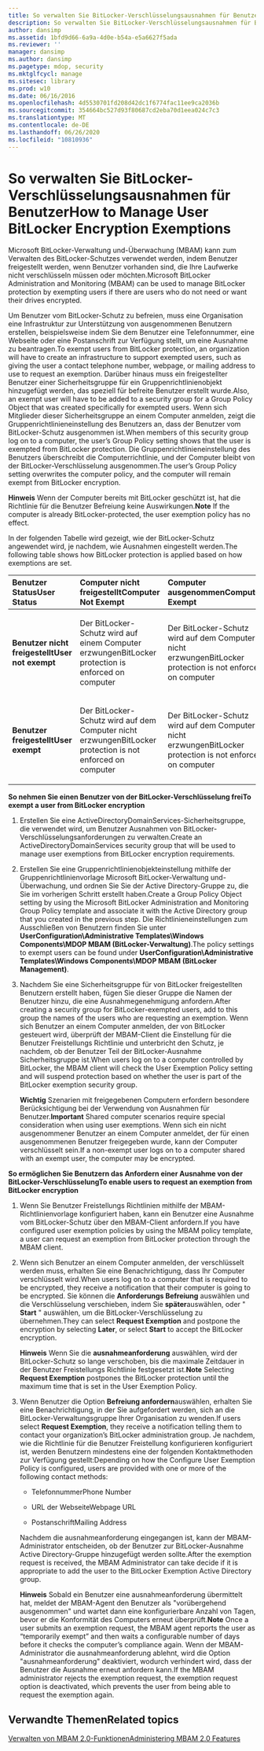 ```yaml
---
title: So verwalten Sie BitLocker-Verschlüsselungsausnahmen für Benutzer
description: So verwalten Sie BitLocker-Verschlüsselungsausnahmen für Benutzer
author: dansimp
ms.assetid: 1bfd9d66-6a9a-4d0e-b54a-e5a6627f5ada
ms.reviewer: ''
manager: dansimp
ms.author: dansimp
ms.pagetype: mdop, security
ms.mktglfcycl: manage
ms.sitesec: library
ms.prod: w10
ms.date: 06/16/2016
ms.openlocfilehash: 4d5530701fd208d42dc1f6774fac11ee9ca2036b
ms.sourcegitcommit: 354664bc527d93f80687cd2eba70d1eea024c7c3
ms.translationtype: MT
ms.contentlocale: de-DE
ms.lasthandoff: 06/26/2020
ms.locfileid: "10810936"
---
```

# <span data-ttu-id="f2c25-103">So verwalten Sie BitLocker-Verschlüsselungsausnahmen für Benutzer</span><span class="sxs-lookup"><span data-stu-id="f2c25-103">How to Manage User BitLocker Encryption Exemptions</span></span>


<span data-ttu-id="f2c25-104">Microsoft BitLocker-Verwaltung und-Überwachung (MBAM) kann zum Verwalten des BitLocker-Schutzes verwendet werden, indem Benutzer freigestellt werden, wenn Benutzer vorhanden sind, die Ihre Laufwerke nicht verschlüsseln müssen oder möchten.</span><span class="sxs-lookup"><span data-stu-id="f2c25-104">Microsoft BitLocker Administration and Monitoring (MBAM) can be used to manage BitLocker protection by exempting users if there are users who do not need or want their drives encrypted.</span></span>

<span data-ttu-id="f2c25-105">Um Benutzer vom BitLocker-Schutz zu befreien, muss eine Organisation eine Infrastruktur zur Unterstützung von ausgenommenen Benutzern erstellen, beispielsweise indem Sie dem Benutzer eine Telefonnummer, eine Webseite oder eine Postanschrift zur Verfügung stellt, um eine Ausnahme zu beantragen.</span><span class="sxs-lookup"><span data-stu-id="f2c25-105">To exempt users from BitLocker protection, an organization will have to create an infrastructure to support exempted users, such as giving the user a contact telephone number, webpage, or mailing address to use to request an exemption.</span></span> <span data-ttu-id="f2c25-106">Darüber hinaus muss ein freigestellter Benutzer einer Sicherheitsgruppe für ein Gruppenrichtlinienobjekt hinzugefügt werden, das speziell für befreite Benutzer erstellt wurde.</span><span class="sxs-lookup"><span data-stu-id="f2c25-106">Also, an exempt user will have to be added to a security group for a Group Policy Object that was created specifically for exempted users.</span></span> <span data-ttu-id="f2c25-107">Wenn sich Mitglieder dieser Sicherheitsgruppe an einem Computer anmelden, zeigt die Gruppenrichtlinieneinstellung des Benutzers an, dass der Benutzer vom BitLocker-Schutz ausgenommen ist.</span><span class="sxs-lookup"><span data-stu-id="f2c25-107">When members of this security group log on to a computer, the user’s Group Policy setting shows that the user is exempted from BitLocker protection.</span></span> <span data-ttu-id="f2c25-108">Die Gruppenrichtlinieneinstellung des Benutzers überschreibt die Computerrichtlinie, und der Computer bleibt von der BitLocker-Verschlüsselung ausgenommen.</span><span class="sxs-lookup"><span data-stu-id="f2c25-108">The user’s Group Policy setting overwrites the computer policy, and the computer will remain exempt from BitLocker encryption.</span></span>

<span data-ttu-id="f2c25-109">**Hinweis**  Wenn der Computer bereits mit BitLocker geschützt ist, hat die Richtlinie für die Benutzer Befreiung keine Auswirkungen.</span><span class="sxs-lookup"><span data-stu-id="f2c25-109">**Note** If the computer is already BitLocker-protected, the user exemption policy has no effect.</span></span>

 

<span data-ttu-id="f2c25-110">In der folgenden Tabelle wird gezeigt, wie der BitLocker-Schutz angewendet wird, je nachdem, wie Ausnahmen eingestellt werden.</span><span class="sxs-lookup"><span data-stu-id="f2c25-110">The following table shows how BitLocker protection is applied based on how exemptions are set.</span></span>

<table>
<colgroup>
<col width="33%" />
<col width="33%" />
<col width="33%" />
</colgroup>
<thead>
<tr class="header">
<th align="left"><span data-ttu-id="f2c25-111">Benutzer Status</span><span class="sxs-lookup"><span data-stu-id="f2c25-111">User Status</span></span></th>
<th align="left"><span data-ttu-id="f2c25-112">Computer nicht freigestellt</span><span class="sxs-lookup"><span data-stu-id="f2c25-112">Computer Not Exempt</span></span></th>
<th align="left"><span data-ttu-id="f2c25-113">Computer ausgenommen</span><span class="sxs-lookup"><span data-stu-id="f2c25-113">Computer Exempt</span></span></th>
</tr>
</thead>
<tbody>
<tr class="odd">
<td align="left"><p><strong><span data-ttu-id="f2c25-114">Benutzer nicht freigestellt</span><span class="sxs-lookup"><span data-stu-id="f2c25-114">User not exempt</span></span></strong></p></td>
<td align="left"><p><span data-ttu-id="f2c25-115">Der BitLocker-Schutz wird auf einem Computer erzwungen</span><span class="sxs-lookup"><span data-stu-id="f2c25-115">BitLocker protection is enforced on computer</span></span></p></td>
<td align="left"><p><span data-ttu-id="f2c25-116">Der BitLocker-Schutz wird auf dem Computer nicht erzwungen</span><span class="sxs-lookup"><span data-stu-id="f2c25-116">BitLocker protection is not enforced on computer</span></span></p></td>
</tr>
<tr class="even">
<td align="left"><p><strong><span data-ttu-id="f2c25-117">Benutzer freigestellt</span><span class="sxs-lookup"><span data-stu-id="f2c25-117">User exempt</span></span></strong></p></td>
<td align="left"><p><span data-ttu-id="f2c25-118">Der BitLocker-Schutz wird auf dem Computer nicht erzwungen</span><span class="sxs-lookup"><span data-stu-id="f2c25-118">BitLocker protection is not enforced on computer</span></span></p></td>
<td align="left"><p><span data-ttu-id="f2c25-119">Der BitLocker-Schutz wird auf dem Computer nicht erzwungen</span><span class="sxs-lookup"><span data-stu-id="f2c25-119">BitLocker protection is not enforced on computer</span></span></p></td>
</tr>
</tbody>
</table>

 

**<span data-ttu-id="f2c25-120">So nehmen Sie einen Benutzer von der BitLocker-Verschlüsselung frei</span><span class="sxs-lookup"><span data-stu-id="f2c25-120">To exempt a user from BitLocker encryption</span></span>**

1.  <span data-ttu-id="f2c25-121">Erstellen Sie eine ActiveDirectoryDomainServices-Sicherheitsgruppe, die verwendet wird, um Benutzer Ausnahmen von BitLocker-Verschlüsselungsanforderungen zu verwalten.</span><span class="sxs-lookup"><span data-stu-id="f2c25-121">Create an ActiveDirectoryDomainServices security group that will be used to manage user exemptions from BitLocker encryption requirements.</span></span>

2.  <span data-ttu-id="f2c25-122">Erstellen Sie eine Gruppenrichtlinienobjekteinstellung mithilfe der Gruppenrichtlinienvorlage Microsoft BitLocker-Verwaltung und-Überwachung, und ordnen Sie Sie der Active Directory-Gruppe zu, die Sie im vorherigen Schritt erstellt haben.</span><span class="sxs-lookup"><span data-stu-id="f2c25-122">Create a Group Policy Object setting by using the Microsoft BitLocker Administration and Monitoring Group Policy template and associate it with the Active Directory group that you created in the previous step.</span></span> <span data-ttu-id="f2c25-123">Die Richtlinieneinstellungen zum Ausschließen von Benutzern finden Sie unter **UserConfiguration\\Administrative Templates\\Windows Components\\MDOP MBAM (BitLocker-Verwaltung)**.</span><span class="sxs-lookup"><span data-stu-id="f2c25-123">The policy settings to exempt users can be found under **UserConfiguration\\Administrative Templates\\Windows Components\\MDOP MBAM (BitLocker Management)**.</span></span>

3.  <span data-ttu-id="f2c25-124">Nachdem Sie eine Sicherheitsgruppe für von BitLocker freigestellten Benutzern erstellt haben, fügen Sie dieser Gruppe die Namen der Benutzer hinzu, die eine Ausnahmegenehmigung anfordern.</span><span class="sxs-lookup"><span data-stu-id="f2c25-124">After creating a security group for BitLocker-exempted users, add to this group the names of the users who are requesting an exemption.</span></span> <span data-ttu-id="f2c25-125">Wenn sich Benutzer an einem Computer anmelden, der von BitLocker gesteuert wird, überprüft der MBAM-Client die Einstellung für die Benutzer Freistellungs Richtlinie und unterbricht den Schutz, je nachdem, ob der Benutzer Teil der BitLocker-Ausnahme Sicherheitsgruppe ist.</span><span class="sxs-lookup"><span data-stu-id="f2c25-125">When users log on to a computer controlled by BitLocker, the MBAM client will check the User Exemption Policy setting and will suspend protection based on whether the user is part of the BitLocker exemption security group.</span></span>

    <span data-ttu-id="f2c25-126">**Wichtig**  Szenarien mit freigegebenen Computern erfordern besondere Berücksichtigung bei der Verwendung von Ausnahmen für Benutzer.</span><span class="sxs-lookup"><span data-stu-id="f2c25-126">**Important** Shared computer scenarios require special consideration when using user exemptions.</span></span> <span data-ttu-id="f2c25-127">Wenn sich ein nicht ausgenommener Benutzer an einem Computer anmeldet, der für einen ausgenommenen Benutzer freigegeben wurde, kann der Computer verschlüsselt sein.</span><span class="sxs-lookup"><span data-stu-id="f2c25-127">If a non-exempt user logs on to a computer shared with an exempt user, the computer may be encrypted.</span></span>

     

**<span data-ttu-id="f2c25-128">So ermöglichen Sie Benutzern das Anfordern einer Ausnahme von der BitLocker-Verschlüsselung</span><span class="sxs-lookup"><span data-stu-id="f2c25-128">To enable users to request an exemption from BitLocker encryption</span></span>**

1.  <span data-ttu-id="f2c25-129">Wenn Sie Benutzer Freistellungs Richtlinien mithilfe der MBAM-Richtlinienvorlage konfiguriert haben, kann ein Benutzer eine Ausnahme vom BitLocker-Schutz über den MBAM-Client anfordern.</span><span class="sxs-lookup"><span data-stu-id="f2c25-129">If you have configured user exemption policies by using the MBAM policy template, a user can request an exemption from BitLocker protection through the MBAM client.</span></span>

2.  <span data-ttu-id="f2c25-130">Wenn sich Benutzer an einem Computer anmelden, der verschlüsselt werden muss, erhalten Sie eine Benachrichtigung, dass Ihr Computer verschlüsselt wird.</span><span class="sxs-lookup"><span data-stu-id="f2c25-130">When users log on to a computer that is required to be encrypted, they receive a notification that their computer is going to be encrypted.</span></span> <span data-ttu-id="f2c25-131">Sie können die **Anforderungs Befreiung** auswählen und die Verschlüsselung verschieben, indem Sie **später**auswählen, oder " **Start** " auswählen, um die BitLocker-Verschlüsselung zu übernehmen.</span><span class="sxs-lookup"><span data-stu-id="f2c25-131">They can select **Request Exemption** and postpone the encryption by selecting **Later**, or select **Start** to accept the BitLocker encryption.</span></span>

    <span data-ttu-id="f2c25-132">**Hinweis**  Wenn Sie die **ausnahmeanforderung** auswählen, wird der BitLocker-Schutz so lange verschoben, bis die maximale Zeitdauer in der Benutzer Freistellungs Richtlinie festgesetzt ist.</span><span class="sxs-lookup"><span data-stu-id="f2c25-132">**Note** Selecting **Request Exemption** postpones the BitLocker protection until the maximum time that is set in the User Exemption Policy.</span></span>

     

3.  <span data-ttu-id="f2c25-133">Wenn Benutzer die Option **Befreiung anfordern**auswählen, erhalten Sie eine Benachrichtigung, in der Sie aufgefordert werden, sich an die BitLocker-Verwaltungsgruppe Ihrer Organisation zu wenden.</span><span class="sxs-lookup"><span data-stu-id="f2c25-133">If users select **Request Exemption**, they receive a notification telling them to contact your organization’s BitLocker administration group.</span></span> <span data-ttu-id="f2c25-134">Je nachdem, wie die Richtlinie für die Benutzer Freistellung konfigurieren konfiguriert ist, werden Benutzern mindestens eine der folgenden Kontaktmethoden zur Verfügung gestellt:</span><span class="sxs-lookup"><span data-stu-id="f2c25-134">Depending on how the Configure User Exemption Policy is configured, users are provided with one or more of the following contact methods:</span></span>

    -   <span data-ttu-id="f2c25-135">Telefonnummer</span><span class="sxs-lookup"><span data-stu-id="f2c25-135">Phone Number</span></span>

    -   <span data-ttu-id="f2c25-136">URL der Webseite</span><span class="sxs-lookup"><span data-stu-id="f2c25-136">Webpage URL</span></span>

    -   <span data-ttu-id="f2c25-137">Postanschrift</span><span class="sxs-lookup"><span data-stu-id="f2c25-137">Mailing Address</span></span>

    <span data-ttu-id="f2c25-138">Nachdem die ausnahmeanforderung eingegangen ist, kann der MBAM-Administrator entscheiden, ob der Benutzer zur BitLocker-Ausnahme Active Directory-Gruppe hinzugefügt werden sollte.</span><span class="sxs-lookup"><span data-stu-id="f2c25-138">After the exemption request is received, the MBAM Administrator can take decide if it is appropriate to add the user to the BitLocker Exemption Active Directory group.</span></span>

    <span data-ttu-id="f2c25-139">**Hinweis**  Sobald ein Benutzer eine ausnahmeanforderung übermittelt hat, meldet der MBAM-Agent den Benutzer als "vorübergehend ausgenommen" und wartet dann eine konfigurierbare Anzahl von Tagen, bevor er die Konformität des Computers erneut überprüft.</span><span class="sxs-lookup"><span data-stu-id="f2c25-139">**Note** Once a user submits an exemption request, the MBAM agent reports the user as “temporarily exempt” and then waits a configurable number of days before it checks the computer’s compliance again.</span></span> <span data-ttu-id="f2c25-140">Wenn der MBAM-Administrator die ausnahmeanforderung ablehnt, wird die Option "ausnahmeanforderung" deaktiviert, wodurch verhindert wird, dass der Benutzer die Ausnahme erneut anfordern kann.</span><span class="sxs-lookup"><span data-stu-id="f2c25-140">If the MBAM administrator rejects the exemption request, the exemption request option is deactivated, which prevents the user from being able to request the exemption again.</span></span>

     

## <span data-ttu-id="f2c25-141">Verwandte Themen</span><span class="sxs-lookup"><span data-stu-id="f2c25-141">Related topics</span></span>


[<span data-ttu-id="f2c25-142">Verwalten von MBAM 2.0-Funktionen</span><span class="sxs-lookup"><span data-stu-id="f2c25-142">Administering MBAM 2.0 Features</span></span>](administering-mbam-20-features-mbam-2.md)

 

 





